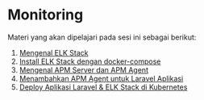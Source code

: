 Monitoring
========================

Materi yang akan dipelajari pada sesi ini sebagai berikut:
1. [Mengenal ELK Stack](https://github.com/agung3wi/panduan-kelasdevops-v3/tree/main/sesi%208/1.%20Mengenal%20ELK%20Stack)
2. [Install ELK Stack dengan docker-compose](https://github.com/agung3wi/panduan-kelasdevops-v3/tree/main/sesi%208/2.%20Install%20ELK%20Stack%20dengan%20docker-compose)
3. [Mengenal APM Server dan APM Agent](https://github.com/agung3wi/panduan-kelasdevops-v3/tree/main/sesi%208/3.%20Mengenal%20APM%20server%20dan%20APM%20agent)
4. [Menambahkan APM Agent untuk Laravel Aplikasi](https://github.com/agung3wi/panduan-kelasdevops-v3/tree/main/sesi%208/4.%20Menambahkan%20APM%20Agent%20untuk%20Laravel%20aplikasi)
5. [Deploy Aplikasi Laravel & ELK Stack di Kubernetes](https://github.com/agung3wi/panduan-kelasdevops-v3/tree/main/sesi%208/5.%20Deploy%20Aplikasi%20Laravel%20%26%20ELK%20Stack%20di%20Kubernetes)
